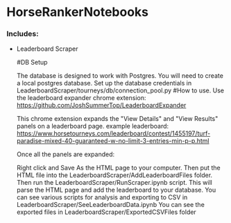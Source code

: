 # HorseRankerNotebooks

### Includes:

- Leaderboard Scraper

    #DB Setup

    The database is designed to work with Postgres.
    You will need to create a local postgres database.
    Set up the database credentials in LeaderboardScraper/tourneys/db/connection_pool.py
    #How to use. Use the leaderboard expander chrome extension: https://github.com/JoshSummerTop/LeaderboardExpander

    This chrome extension expands the "View Details" and "View Results" panels on a leaderboard page. example leaderboard: https://www.horsetourneys.com/leaderboard/contest/1455197/turf-paradise-mixed-40-guaranteed-w-no-limit-3-entries-min-p-p.html

    Once all the panels are expanded:

    Right click and Save As the HTML page to your computer.
    Then put the HTML file into the LeaderboardScraper/AddLeaderboardFiles folder.
    Then run the LeaderboardScraper/RunScraper.ipynb script. This will parse the HTML page and add the leaderboard to your database.
    You can see various scripts for analysis and exporting to CSV in LeaderboardScraper/SeeLeaderboardData.ipynb
    You can see the exported files in LeaderboardScraper/ExportedCSVFiles folder

